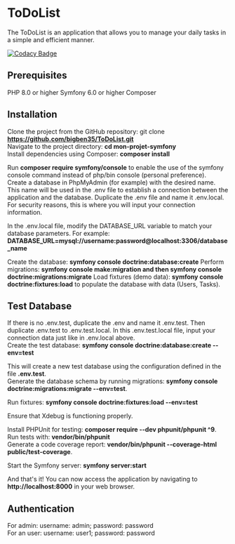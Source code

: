 # ToDoList
The ToDoList is an application that allows you to manage your daily tasks in a simple and efficient manner.

[![Codacy Badge](https://app.codacy.com/project/badge/Grade/3f25d8c0122047bcbb82f8fc7a0546cd)](https://app.codacy.com/gh/bigben35/ToDoList/dashboard?utm_source=gh&utm_medium=referral&utm_content=&utm_campaign=Badge_grade)


## Prerequisites
PHP 8.0 or higher
Symfony 6.0 or higher
Composer

## Installation
Clone the project from the GitHub repository: git clone **https://github.com/bigben35/ToDoList.git**  
Navigate to the project directory: **cd mon-projet-symfony**  
Install dependencies using Composer: **composer install**   

Run **composer require symfony/console** to enable the use of the symfony console command instead of php/bin console (personal preference).  
Create a database in PhpMyAdmin (for example) with the desired name. This name will be used in the .env file to establish a connection between the application and the database. Duplicate the .env file and name it .env.local. For security reasons, this is where you will input your connection information.  

In the .env.local file, modify the DATABASE_URL variable to match your database parameters. For example: **DATABASE_URL=mysql://username:password@localhost:3306/database_name**  

Create the database: **symfony console doctrine:database:create**
Perform migrations: **symfony console make:migration and then symfony console doctrine:migrations:migrate**
Load fixtures (demo data): **symfony console doctrine:fixtures:load** to populate the database with data (Users, Tasks).  
  

## Test Database
If there is no .env.test, duplicate the .env and name it .env.test. Then duplicate .env.test to .env.test.local. In this .env.test.local file, input your connection data just like in .env.local above.  
Create the test database: **symfony console doctrine:database:create --env=test**

This will create a new test database using the configuration defined in the file **.env.test**.  
Generate the database schema by running migrations: **symfony console doctrine:migrations:migrate --env=test**.  

Run fixtures: **symfony console doctrine:fixtures:load --env=test**

Ensure that Xdebug is functioning properly.  

Install PHPUnit for testing: **composer require --dev phpunit/phpunit ^9**.  
Run tests with: **vendor/bin/phpunit**  
Generate a code coverage report: **vendor/bin/phpunit --coverage-html public/test-coverage**.  

Start the Symfony server: **symfony server:start**  

And that's it! You can now access the application by navigating to **http://localhost:8000** in your web browser.

## Authentication
For admin: username: admin; password: password  
For an user: username: user1; password: password

